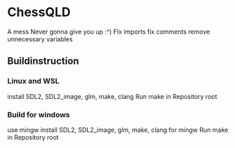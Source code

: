 # ChessQLD

A mess
Never gonna give you up :^)
FIx imports
fix comments
remove unnecessary variables



## Buildinstruction
### Linux and WSL
install SDL2, SDL2_image, glm, make, clang
Run make in Repository root

### Build for windows
use mingw
install SDL2, SDL2_image, glm, make, clang for mingw
Run make in Repository root